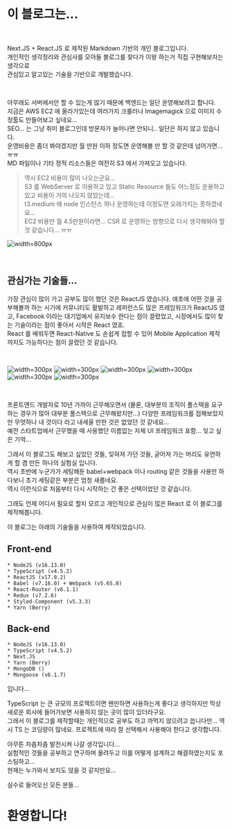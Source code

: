 # 이 블로그는...

&nbsp;

Next.JS + React.JS 로 제작된 Markdown 기반의 개인 블로그입니다.  
개인적인 생각정리와 관심사를 모아둘 블로그를 찾다가 이왕 하는거 직접 구현해보자는 생각으로  
관심있고 알고있는 기술을 기반으로 개발했습니다.  

&nbsp;

아무래도 서버에서만 할 수 있는게 많기 때문에 백엔드는 일단 운영해보려고 합니다.  
지금은 AWS EC2 에 올라가있는데 여러가지 크롤러나 Imagemagick 으로 이미지 수정툴도 만들어보고 싶네요...  
SEO... 는 그냥 취미 블로그인데 방문자가 늘어나면 안되니.. 일단은 하지 않고 있습니다.  
운영비용은 좀더 봐야겠지만 월 만원 이하 정도면 운영해볼 만 할 것 같은데 넘어가면... ㅠㅠ  
MD 파일이나 기타 정적 리소스들은 여전히 S3 에서 가져오고 있습니다.  

> 역시 EC2 비용이 많이 나오는군요...  
> S3 를 WebServer 로 이용하고 있고 Static Resource 들도 어느정도 운용하고 있고 비용이 거의 나오지 않았는데...  
> t3.medium 에 node 인스턴스 하나 운영하는데 이정도면 오래가지는 못하겠네요...  
> EC2 비용만 월 4.5만원이라면...
> CSR 로 운영하는 방향으로 다시 생각해봐야 할 것 같습니다... ㅠㅠ

![width=800px](http://static.devnology.co.kr/files/posts/about/aws_invoice_202205.png)

&nbsp;

## 관심가는 기술들...  

가장 관심이 많이 가고 공부도 많이 했던 것은 ReactJS 였습니다. 애초에 어떤 것을 공부해볼까 하는 시기에 커뮤니티도 활발하고
레퍼런스도 많은 프레임워크가 ReactJS 였고, Facebook 이라는 대기업에서 유지보수 한다는 점이 끌렸었고, 시장에서도 많이 찾는 기술이라는 점이 좋아서 시작은 React 였죠.  
React 를 배워두면 React-Native 도 손쉽게 접할 수 있어 Mobile Application 제작까지도 가능하다는 점이 끌렸던 것 같습니다.  

&nbsp;


![width=300px](http://static.devnology.co.kr/files/posts/about/NodeJS.png)
![width=300px](http://static.devnology.co.kr/files/posts/about/ReactJS.png)
![width=300px](http://static.devnology.co.kr/files/posts/about/VueJS.png)
![width=300px](http://static.devnology.co.kr/files/posts/about/AngularJS.jpg)
![width=300px](http://static.devnology.co.kr/files/posts/about/ReactNative.png)
![width=300px](http://static.devnology.co.kr/files/posts/about/Electron.png)

&nbsp;

프론트엔드 개발자로 10년 가까이 근무해오면서 (물론, 대부분의 조직이 풀스택을 요구하는 경우가 많아 대부분 풀스택으로 근무해왔지만...) 다양한 프레임워크를 접해보았지만 무엇하나 내 것이다 라고 내세울 만한 것은 없었던 것 같네요...  
예전 스타트업에서 근무했을 때 사용했던 이름없는 자체 UI 프레임워크 포함... 잊고 싶은 기억...  

그래서 이 블로그도 해보고 싶었던 것들, 잊혀져 가던 것들, 굳어져 가는 머리도 유연하게 할 겸 만든 하나의 실험실 입니다.  
역시 초반에 누군가가 세팅해둔 babel+webpack 이나 routing 같은 것들을 사용만 하다보니 초기 세팅같은 부분은 엄청 새롭네요.  
역시 이런식으로 처음부터 다시 시작하는 건 좋은 선택이었던 것 같습니다.  

그래도 언제 어디서 필요로 할지 모르고 개인적으로 관심이 많은 React 로 이 블로그를 제작해봅니다.  

이 블로그는 아래의 기술들을 사용하여 제작되었습니다.  

## Front-end
```
* NodeJS (v16.13.0)
* TypeScript (v4.5.2)
* ReactJS (v17.0.2)
* Babel (v7.16.0) + Webpack (v5.65.0)
* React-Router (v6.1.1)
* Redux (v7.2.6)
* Styled-Component (v5.3.3)
* Yarn (Berry)
```

## Back-end
```
* NodeJS (v16.13.0)
* TypeScript (v4.5.2)
* Next.JS
* Yarn (Berry)
* MongoDB ()
* Mongoose (v6.1.7)
```

입니다...  

TypeScript 는 큰 규모의 프로젝트이면 왠만하면 사용하는게 좋다고 생각하지만 막상 새로운 회사에 들어가보면 사용하지 않는 곳이 많이 있더라구요.  
그래서 이 블로그를 제작할때는 개인적으로 공부도 하고 까먹지 않으려고 씁니다만... 역시 TS 는 코딩량이 많네요. 프로젝트에 따라 잘 선택해서 사용해야 한다고 생각합니다.  

아무튼 차츰차츰 발전시켜 나갈 생각입니다...  
실험적인 것들을 공부하고 연구하며 올려두고 이를 어떻게 설계하고 해결하였는지도 포스팅하고...  
현재는 누가와서 보지도 않을 것 같지만요...  

실수로 들어오신 모든 분들...  
# 환영합니다!
